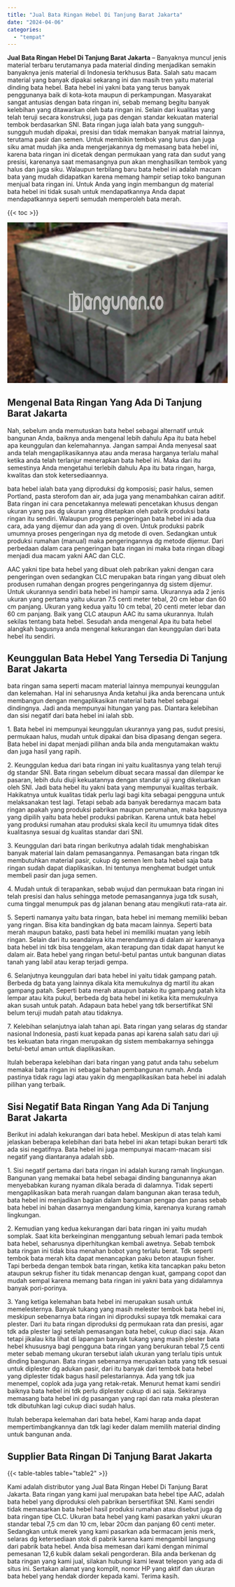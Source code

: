 ```yaml
---
title: "Jual Bata Ringan Hebel Di Tanjung Barat Jakarta"
date: "2024-04-06"
categories: 
  - "tempat"
---
```


**Jual Bata Ringan Hebel Di Tanjung Barat Jakarta** – Banyaknya muncul jenis material terbaru terutamanya pada material dinding menjadikan semakin banyaknya jenis material di Indonesia terkhusus Bata. Salah satu macam material yang banyak dipakai sekarang ini dan masih tren yaitu material dinding bata hebel. Bata hebel ini yakni bata yang terus banyak penggunanya baik di kota-kota maupun di perkampungan. Masyarakat sangat antusias dengan bata ringan ini, sebab memang begitu banyak kelebihan yang ditawarkan oleh bata ringan ini. Selain dari kualitas yang telah teruji secara konstruksi, juga pas dengan standar kekuatan material tembok berdasarkan SNI. Bata ringan juga ialah bata yang sungguh-sungguh mudah dipakai, presisi dan tidak memakan banyak matrial lainnya, terutama pasir dan semen. Untuk membikin tembok yang lurus dan juga siku amat mudah jika anda mengerjakannya dg memasang bata hebel ini, karena bata ringan ini dicetak dengan permukaan yang rata dan sudut yang presisi, karenanya saat memasangnya pun akan menghasilkan tembok yang halus dan juga siku. Walaupun terbilang baru bata hebel ini adalah macam bata yang mudah didapatkan karena memang hampir setiap toko bangunan menjual bata ringan ini. Untuk Anda yang ingin membangun dg material bata hebel ini tidak susah untuk mendapatkannya Anda dapat mendapatkannya seperti semudah memperoleh bata merah.

{{< toc >}}

![Jual Bata Ringan Hebel Di Tanjung Barat Jakarta](/images/jual-hebel-murah-40.png)

## Mengenal Bata Ringan Yang Ada Di Tanjung Barat Jakarta

Nah, sebelum anda memutuskan bata hebel sebagai alternatif untuk bangunan Anda, baiknya anda mengenal lebih dahulu Apa itu bata hebel apa keunggulan dan kelemahannya. Jangan sampai Anda menyesal saat anda telah mengaplikasikannya atau anda merasa harganya terlalu mahal ketika anda telah terlanjur menerapkan bata hebel ini. Maka dari itu semestinya Anda mengetahui terlebih dahulu Apa itu bata ringan, harga, kwalitas dan stok ketersediaannya.

bata hebel ialah bata yang diproduksi dg komposisi; pasir halus, semen Portland, pasta sterofom dan air, ada juga yang menambahkan cairan aditif. Bata ringan ini cara pencetakannya melewati pencetakan khusus dengan ukuran yang pas dg ukuran yang ditetapkan oleh pabrik produksi bata ringan itu sendiri. Walaupun progres pengeringan bata hebel ini ada dua cara, ada yang dijemur dan ada yang di oven. Untuk produksi pabrik umumnya proses pengeringan nya dg metode di oven. Sedangkan untuk produksi rumahan (manual) maka pengeringannya dg metode dijemur. Dari perbedaan dalam cara pengeringan bata ringan ini maka bata ringan dibagi menjadi dua macam yakni AAC dan CLC.

AAC yakni tipe bata hebel yang dibuat oleh pabrikan yakni dengan cara pengeringan oven sedangkan CLC merupakan bata ringan yang dibuat oleh produsen rumahan dengan progres pengeringannya dg sistem dijemur. Untuk ukurannya sendiri bata hebel ini hampir sama. Ukurannya ada 2 jenis ukuran yang pertama yaitu ukuran 7.5 centi meter tebal, 20 cm lebar dan 60 cm panjang. Ukuran yang kedua yaitu 10 cm tebal, 20 centi meter lebar dan 60 cm panjang. Baik yang CLC ataupun AAC itu sama ukurannya. Itulah sekilas tentang bata hebel. Sesudah anda mengenal Apa itu bata hebel alangkah bagusnya anda mengenal kekurangan dan keunggulan dari bata hebel itu sendiri.

## Keunggulan Bata Hebel Yang Tersedia Di Tanjung Barat Jakarta

bata ringan sama seperti macam material lainnya mempunyai keunggulan dan kelemahan. Hal ini seharusnya Anda ketahui jika anda berencana untuk membangun dengan mengaplikasikan material bata hebel sebagai dindingnya. Jadi anda mempunyai hitungan yang pas. Diantara kelebihan dan sisi negatif dari bata hebel ini ialah sbb.

1\. Bata hebel ini mempunyai keunggulan ukurannya yang pas, sudut presisi, permukaan halus, mudah untuk dipakai dan bisa dipasang dengan segera. Bata hebel ini dapat menjadi pilihan anda bila anda mengutamakan waktu dan juga hasil yang rapih.

2\. Keunggulan kedua dari bata ringan ini yaitu kualitasnya yang telah teruji dg standar SNI. Bata ringan sebelum dibuat secara massal dan dilempar ke pasaran, lebih dulu diuji kekuatannya dengan standar uji yang dikeluarkan oleh SNI. Jadi bata hebel itu yakni bata yang mempunyai kualitas terbaik. Hakikatnya untuk kualitas tidak perlu lagi bagi kita sebagai pengguna untuk melaksanakan test lagi. Tetapi sebab ada banyak beredarnya macam bata ringan apakah yang produksi pabrikan maupun perumahan, maka bagusnya yang dipilih yaitu bata hebel produksi pabrikan. Karena untuk bata hebel yang produksi rumahan atau produksi skala kecil itu umumnya tidak dites kualitasnya sesuai dg kualitas standar dari SNI.

3\. Keunggulan dari bata ringan berikutnya adalah tidak menghabiskan banyak material lain dalam pemasangannya. Pemasangan bata ringan tdk membutuhkan material pasir, cukup dg semen lem bata hebel saja bata ringan sudah dapat diaplikasikan. Ini tentunya menghemat budget untuk membeli pasir dan juga semen.

4\. Mudah untuk di terapankan, sebab wujud dan permukaan bata ringan ini telah presisi dan halus sehingga metode pemasangannya juga tdk susah, cuma tinggal menumpuk pas dg jalanan benang atau mengikuti rata-rata air.

5\. Seperti namanya yaitu bata ringan, bata hebel ini memang memiliki beban yang ringan. Bisa kita bandingkan dg bata macam lainnya. Seperti bata merah maupun batako, pasti bata hebel ini memiliki muatan yang lebih ringan. Selain dari itu seandainya kita merendamnya di dalam air karenanya bata hebel ini tdk bisa tenggelam, akan terapung dan tidak dapat hanyut ke dalam air. Bata hebel yang ringan betul-betul pantas untuk bangunan diatas tanah yang labil atau kerap terjadi gempa.

6\. Selanjutnya keunggulan dari bata hebel ini yaitu tidak gampang patah. Berbeda dg bata yang lainnya dikala kita memukulnya dg martil itu akan gampang patah. Seperti bata merah ataupun batako itu gampang patah kita lempar atau kita pukul, berbeda dg bata hebel ini ketika kita memukulnya akan susah untuk patah. Adapaun bata hebel yang tdk bersertifikat SNI belum teruji mudah patah atau tidaknya.

7\. Kelebihan selanjutnya ialah tahan api. Bata ringan yang selaras dg standar nasional Indonesia, pasti kuat kepada panas api karena salah satu dari uji tes kekuatan bata ringan merupakan dg sistem membakarnya sehingga betul-betul aman untuk diaplikasikan.

Itulah beberapa kelebihan dari bata ringan yang patut anda tahu sebelum memakai bata ringan ini sebagai bahan pembangunan rumah. Anda pastinya tidak ragu lagi atau yakin dg mengaplikasikan bata hebel ini adalah pilihan yang terbaik.

## Sisi Negatif Bata Ringan Yang Ada Di Tanjung Barat Jakarta

Berikut ini adalah kekurangan dari bata hebel. Meskipun di atas telah kami jelaskan beberapa kelebihan dari bata hebel ini akan tetapi bukan berarti tdk ada sisi negatifnya. Bata hebel ini juga mempunyai macam-macam sisi negatif yang diantaranya adalah sbb.

1\. Sisi negatif pertama dari bata ringan ini adalah kurang ramah lingkungan. Bangunan yang memakai bata hebel sebagai dinding bangunannya akan menyebabkan kurang nyaman dikala berada di dalamnya. Tidak seperti mengaplikasikan bata merah ruangan dalam bangunan akan terasa teduh, bata hebel ini menjadikan bagian dalam bangunan pengap dan panas sebab bata hebel ini bahan dasarnya mengandung kimia, karenanya kurang ramah lingkungan.

2\. Kemudian yang kedua kekurangan dari bata ringan ini yaitu mudah somplak. Saat kita berkeinginan menggantung sebuah lemari pada tembok bata hebel, seharusnya diperhitungkan kembali awetnya. Sebab tembok bata ringan ini tidak bisa menahan bobot yang terlalu berat. Tdk seperti tembok bata merah kita dapat menancapkan paku beton ataupun fisher. Tapi berbeda dengan tembok bata ringan, ketika kita tancapkan paku beton ataupun sekrup fisher itu tidak menancap dengan kuat, gampang copot dan mudah sempal karena memang bata ringan ini yakni bata yang didalamnya banyak pori-porinya.

3\. Yang ketiga kelemahan bata hebel ini merupakan susah untuk memelesternya. Banyak tukang yang masih melester tembok bata hebel ini, meskipun sebenarnya bata ringan ini diproduksi supaya tdk memakai cara plester. Dari itu bata ringan diproduksi dg permukaan rata dan presisi, agar tdk ada plester lagi setelah pemasangan bata hebel, cukup diaci saja. Akan tetapi jikalau kita lihat di lapangan banyak tukang yang masih plester bata hebel khususnya bagi pengguna bata ringan yang berukuran tebal 7,5 centi meter sebab memang ukuran tersebut ialah ukuran yang terlalu tipis untuk dinding bangunan. Bata ringan sebenarnya merupakan bata yang tdk sesuai untuk diplester dg adukan pasir, dari itu banyak dari tembok bata hebel yang diplester tidak bagus hasil pelestariannya. Ada yang tdk jua menempel, coplok ada juga yang retak-retak. Menurut hemat kami sendiri baiknya bata hebel ini tdk perlu diplester cukup di aci saja. Sekiranya memasang bata hebel ini dg pasangan yang rapi dan rata maka plesteran tdk dibutuhkan lagi cukup diaci sudah halus.

Itulah beberapa kelemahan dari bata hebel, Kami harap anda dapat mempertimbangkannya dan tdk lagi keder dalam memilih material dinding untuk bangunan anda.

## Supplier Bata Ringan Di Tanjung Barat Jakarta

{{< table-tables table="table2" >}}

Kami adalah distributor yang Jual Bata Ringan Hebel Di Tanjung Barat Jakarta. Bata ringan yang kami jual merupakan bata hebel tipe AAC, adalah bata hebel yang diproduksi oleh pabrikan bersertifikat SNI. Kami sendiri tidak memasarkan bata hebel hasil produksi rumahan atau disebut juga dg bata ringan tipe CLC. Ukuran bata hebel yang kami pasarkan yakni ukuran standar tebal 7,5 cm dan 10 cm, lebar 20cm dan panjang 60 centi meter. Sedangkan untuk merek yang kami pasarkan ada bermacam jenis merk, selaras dg ketersediaan stok di pabrik karena kami mengambil langsung dari pabrik bata hebel. Anda bisa memesan dari kami dengan minimal pemesanan 12,6 kubik dalam sekali pengorderan. Bila anda berkenan dg bata ringan yang kami jual, silakan hubungi kami lewat telepon yang ada di situs ini. Sertakan alamat yang komplit, nomor HP yang aktif dan ukuran bata hebel yang hendak diorder kepada kami. Terima kasih.
